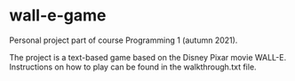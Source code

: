 # wall-e-game
Personal project part of course Programming 1 (autumn 2021). 

The project is a text-based game based on the Disney Pixar movie WALL-E. 
Instructions on how to play can be found in the walkthrough.txt file. 

